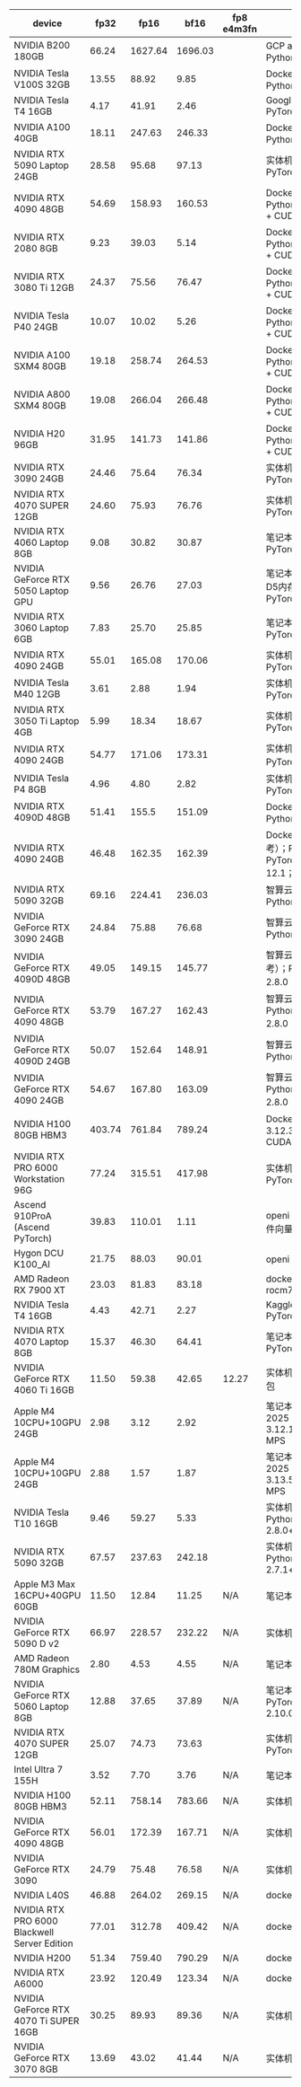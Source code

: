 | device                              | fp32   | fp16    | bf16    | fp8 e4m3fn | note                                                                                     | contributor                                         |
| ----------------------------------- | ------ | ------- | ------- | ---------- | ---------------------------------------------------------------------------------------- | --------------------------------------------------- |
| NVIDIA B200 180GB                   | 66.24  | 1627.64 | 1696.03 |            | GCP a4-highgpu-8g 实例；Python 3.12 + PyTorch 2.8.0                                      | [zzc0208](https://github.com/zzc0208)               |
| NVIDIA Tesla V100S 32GB             | 13.55  | 88.92   | 9.85    |            | Docker 容器云（参考）；Python 3.10 + PyTorch 2.2.0                                       | [zzc0208](https://github.com/zzc0208)               |
| NVIDIA Tesla T4 16GB                | 4.17   | 41.91   | 2.46    |            | Google Colab; Python 3.12 + PyTorch 2.8.0                                                | [zzc0208](https://github.com/zzc0208)               |
| NVIDIA A100 40GB                    | 18.11  | 247.63  | 246.33  |            | Docker 容器云（参考）；Python 3.10 + PyTorch 2.2.0                                       | [zzc0208](https://github.com/zzc0208)               |
| NVIDIA RTX 5090 Laptop 24GB         | 28.58  | 95.68   | 97.13   |            | 实体机；Python 3.10 + PyTorch 2.8.0                                                      | [Charming](https://github.com/aiguoliuguo)          |
| NVIDIA RTX 4090 48GB                | 54.69  | 158.93  | 160.53  |            | Docker 容器云（参考）；Python 3.10 + PyTorch 2.8.0 + CUDA 12.8                           | [Charming](https://github.com/aiguoliuguo)          |
| NVIDIA RTX 2080 8GB                 | 9.23   | 39.03   | 5.14    |            | Docker 容器云（参考）；Python 3.10 + PyTorch 2.8.0 + CUDA 12.8                           | [Charming](https://github.com/aiguoliuguo)          |
| NVIDIA RTX 3080 Ti 12GB             | 24.37  | 75.56   | 76.47   |            | Docker 容器云（参考）；Python 3.10 + PyTorch 2.8.0 + CUDA 12.8                           | [Charming](https://github.com/aiguoliuguo)          |
| NVIDIA Tesla P40 24GB               | 10.07  | 10.02   | 5.26    |            | Docker 容器云（参考）；Python 3.10 + PyTorch 2.8.0 + CUDA 12.8                           | [Charming](https://github.com/aiguoliuguo)          |
| NVIDIA A100 SXM4 80GB               | 19.18  | 258.74  | 264.53  |            | Docker 容器云（参考）；Python 3.10 + PyTorch 2.8.0 + CUDA 12.8                           | [Charming](https://github.com/aiguoliuguo)          |
| NVIDIA A800 SXM4 80GB               | 19.08  | 266.04  | 266.48  |            | Docker 容器云（参考）；Python 3.10 + PyTorch 2.8.0 + CUDA 12.8                           | [Charming](https://github.com/aiguoliuguo)          |
| NVIDIA H20 96GB                     | 31.95  | 141.73  | 141.86  |            | Docker 容器云（参考）；Python 3.10 + PyTorch 2.8.0 + CUDA 12.8                           | [Charming](https://github.com/aiguoliuguo)          |
| NVIDIA RTX 3090 24GB                | 24.46  | 75.64   | 76.34   |            | 实体机；Python 3.13 + PyTorch 2.6.0                                                      | [zzc0208](https://github.com/zzc0208)               |
| NVIDIA RTX 4070 SUPER 12GB          | 24.60  | 75.93   | 76.76   |            | 实体机；Python 3.10 + PyTorch 2.5.1                                                      | [zzc0208](https://github.com/zzc0208)               |
| NVIDIA RTX 4060 Laptop 8GB          | 9.08   | 30.82   | 30.87   |            | 笔记本；Python 3.12 + PyTorch 2.6.0                                                      | [KAl(SO₄)₂·12H₂O](https://github.com/CN17161)       |
| NVIDIA GeForce RTX 5050 Laptop GPU  | 9.56   | 26.76   | 27.03   |            | 笔记本；i7-13650HX；16G D5内存；Python 3.11.13 + PyTorch 2.8.0+cu128                      | [VanillaNahida](https://github.com/VanillaNahida)  |
| NVIDIA RTX 3060 Laptop 6GB          | 7.83   | 25.70   | 25.85   |            | 笔记本；Python 3.10 + PyTorch 2.5.1                                                      | [turning point](https://github.com/colstone)        |
| NVIDIA RTX 4090 24GB                | 55.01  | 165.08  | 170.06  |            | 实体机；Python 3.10 + PyTorch 2.4.0                                                      | [Charming](https://github.com/aiguoliuguo)          |
| NVIDIA Tesla M40 12GB               | 3.61   | 2.88    | 1.94    |            | 实体机；Python 3.12 + PyTorch 2.6.0                                                      | [barryblueice](https://github.com/barryblueice)     |
| NVIDIA RTX 3050 Ti Laptop 4GB       | 5.99   | 18.34   | 18.67   |            | 实体机；Python 3.10 + PyTorch 2.6.0                                                      | [barryblueice](https://github.com/barryblueice)     |
| NVIDIA RTX 4090 24GB                | 54.77  | 171.06  | 173.31  |            | 实体机；Python 3.10 + PyTorch 2.4.1；Arch Linux                                          | [sd0ric4](https://github.com/sd0ric4)               |
| NVIDIA Tesla P4 8GB                 | 4.96   | 4.80    | 2.82    |            | 实体机；Python 3.12 + PyTorch 2.2.2                                                      | [kaiserKOA](https://github.com/kaiserKOA)           |
| NVIDIA RTX 4090D 48GB               | 51.41  | 155.5   | 151.09  |            | Docker 容器云（参考）；Python 3.10 + PyTorch 2.6.0                                       | [turning point](https://github.com/colstone)        |
| NVIDIA RTX 4090 24GB                | 46.48  | 162.35  | 162.39  |            | Docker 容器云（优云智算，参考）；Python 3.10.14 + PyTorch 2.4.0 + CUDA 12.1；显存 23.6GB | [HuanLin](https://github.com/HuanLinOTO)            |
| NVIDIA RTX 5090 32GB                | 69.16  | 224.41  | 236.03  |            | 智算云扉 5090 实例（参考）；Python 3.10 + PyTorch 2.8.0                                  | [HuanLin](https://github.com/HuanLinOTO)            |
| NVIDIA GeForce RTX 3090 24GB        | 24.84  | 75.88   | 76.68   |            | 智算云扉 3090 实例（参考）；Python 3.10 + PyTorch 2.8.0                                  | [a-cold-bird](https://github.com/a-cold-bird)       |
| NVIDIA GeForce RTX 4090D 48GB       | 49.05  | 149.15  | 145.77  |            | 智算云扉 4090D 实例（参考）；Python 3.10 + PyTorch 2.8.0；DDR5 显存                      | [a-cold-bird](https://github.com/a-cold-bird)       |
| NVIDIA GeForce RTX 4090 48GB        | 53.79  | 167.27  | 162.43  |            | 智算云扉 4090 实例（参考）；Python 3.10 + PyTorch 2.8.0；DDR5 显存                       | [a-cold-bird](https://github.com/a-cold-bird)       |
| NVIDIA GeForce RTX 4090D 24GB       | 50.07  | 152.64  | 148.91  |            | 智算云扉 4090 实例（参考）；Python 3.10 + PyTorch 2.8.0                                  | [a-cold-bird](https://github.com/a-cold-bird)       |
| NVIDIA GeForce RTX 4090 24GB        | 54.67  | 167.80  | 163.09  |            | 智算云扉 4090 实例（参考）；Python 3.10 + PyTorch 2.8.0；DDR5 显存                       | [a-cold-bird](https://github.com/a-cold-bird)       |
| NVIDIA H100 80GB HBM3               | 403.74 | 761.84  | 789.24  |            | Docker 容器云；Python 3.12.3 + PyTorch 2.8.0 + CUDA 12.6                                 | [HaxxorCialtion](https://github.com/HaxxorCialtion) |
| NVIDIA RTX PRO 6000 Workstation 96G | 77.24  | 315.51  | 417.98  |            | 实体机；Python 3.13 + PyTorch 2.8.0                                                      | [AlfreSama](https://github.com/AlfreScarlet)        |
| Ascend 910ProA (Ascend PyTorch)     | 39.83  | 110.01  | 1.11    |            | openi； 仅供参考，910 有硬件向量缓存，基准测试不准                                       | [HuanLinOTO](https://github.com/HuanLinOTO)         |
| Hygon DCU K100_AI                   | 21.75  | 88.03   | 90.01   |            | openi；py31016，torch241                                                                 | [HuanLinOTO](https://github.com/HuanLinOTO)         |
| AMD Radeon RX 7900 XT               | 23.03  | 81.83   | 83.18   |            | docker; py312+torch280 rocm700(git64359f59)                                              | [cp-yu](https://github.com/cp-yu)                   |
| NVIDIA Tesla T4 16GB                | 4.43   | 42.71   | 2.27    |            | Kaggle; Python 3.11.13 + PyTorch 2.6.0 + CUDA 12.4                                       | [sxjeru](https://github.com/sxjeru)                 |
| NVIDIA RTX 4070 Laptop 8GB          | 15.37  | 46.30   | 64.41   |            | 笔记本; Python 3.12.6 + PyTorch 2.8.0 + CUDA 12.6                                        | [sxjeru](https://github.com/sxjeru)                 |
| NVIDIA GeForce RTX 4060 Ti 16GB | 11.50 | 59.38 | 42.65 | 12.27 | 实体机；测自 SVCFusion 整合包 | [HuanLinOTO](https://github.com/HuanLinOTO) |
| Apple M4 10CPU+10GPU 24GB | 2.98 | 3.12 | 2.92 |  | 笔记本；MacBook Air 15.3' 2025 24+512 ; Python 3.12.11 + PyTorch 2.8.0 + MPS | [zzc0208](https://github.com/zzc0208) |
| Apple M4 10CPU+10GPU 24GB | 2.88 | 1.57 | 1.87 |  | 笔记本；MacBook Air 13.2' 2025 24+512 ; Python 3.13.5 + PyTorch 2.8.0 + MPS | [sakmist](https://github.com/sakmist) |
| NVIDIA Tesla T10 16GB   | 9.46 | 59.27 | 5.33 |  | 实体机；12400 d4内存条; Python 3.12.10 + PyTorch 2.8.0+cu126 | [sakmist](https://github.com/sakmist) |
| NVIDIA RTX 5090 32GB   | 67.57 | 237.63 | 242.18 |  | 实体机；14700k d5内存条; Python 3.11.11 + PyTorch 2.7.1+cu128 | [sakmist](https://github.com/sakmist) |
| Apple M3 Max 16CPU+40GPU 60GB | 11.50 | 12.84 | 11.25 | N/A | 笔记本 | [gouzil](https://github.com/gouzil) |
| NVIDIA GeForce RTX 5090 D v2 | 66.97 | 228.57 | 232.22 | N/A | 实体机 | [richi-shek](https://github.com/richi-shek) |
| AMD Radeon 780M Graphics | 2.80 | 4.53 | 4.55 | N/A | 笔记本 | [TheSmallHanCat](https.github.com/TheSmallHanCat) |
| NVIDIA GeForce RTX 5060 Laptop 8GB | 12.88 | 37.65 | 37.89 | N/A | 笔记本；Python 3.14.0rc3 + PyTorch 2.10.0.dev20250930+cu130 | [Citrinae-Lime](https://github.com/Citrinae-Lime) |
| NVIDIA RTX 4070 SUPER 12GB          | 25.07  | 74.73   | 73.63   |            | 实体机；Python 3.10 + PyTorch 2.8.0 + CUDA 12.8                                          | [RepentStar](https://github.com/RepentStar)         |
| Intel Ultra 7 155H | 3.52 | 7.70 | 3.76 | N/A | 笔记本 | [caih-pi-pi](https://github.com/caih-pi-pi) |
| NVIDIA H100 80GB HBM3 | 52.11 | 758.14 | 783.66 | N/A | 实体机 | [clow1710](https://github.com/clow1710) |
| NVIDIA GeForce RTX 4090 48GB | 56.01 | 172.39 | 167.71 | N/A | 实体机 | [Mightlaus](https://github.com/Mightlaus) |
| NVIDIA GeForce RTX 3090 | 24.79 | 75.48 | 76.58 | N/A | 实体机 | [Mightlaus](https://github.com/Mightlaus) |
| NVIDIA L40S | 46.88 | 264.02 | 269.15 | N/A | docker | [Mightlaus](https://github.com/Mightlaus) |
| NVIDIA RTX PRO 6000 Blackwell Server Edition | 77.01 | 312.78 | 409.42 | N/A | docker | [Mightlaus](https://github.com/Mightlaus) |
| NVIDIA H200 | 51.34 | 759.40 | 790.29 | N/A | docker | [Mightlaus](https://github.com/Mightlaus) |
| NVIDIA RTX A6000 | 23.92 | 120.49 | 123.34 | N/A | docker | [Mightlaus](https://github.com/Mightlaus) |
| NVIDIA GeForce RTX 4070 Ti SUPER 16GB | 30.25 | 89.93 | 89.36 | N/A | 实体机 | [RaruseReiji](https://github.com/RaruseReiji) |
| NVIDIA GeForce RTX 3070 8GB | 13.69 | 43.02 | 41.44 | N/A | 实体机 | [Nian-Ci](https://github.com/Nian-Ci) |
